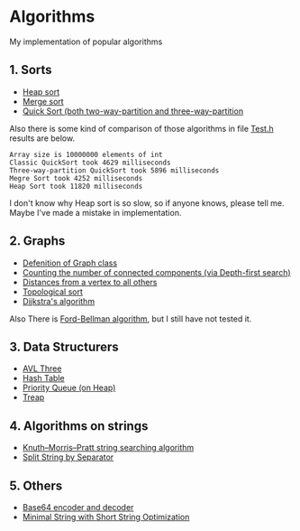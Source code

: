 # Algorithms
My implementation of popular algorithms 

## 1. Sorts
  * [Heap sort](https://github.com/IsThisLoss/Algorithms/blob/master/Sorts/HeapSort.h)
  * [Merge sort](https://github.com/IsThisLoss/Algorithms/blob/master/Sorts/MergeSort.h)
  * [Quick Sort (both two-way-partition and three-way-partition](https://github.com/IsThisLoss/Algorithms/blob/master/Sorts/QuickSort.h)
  
  Also there is some kind of comparison of those algorithms in file [Test.h](https://github.com/IsThisLoss/Algorithms/blob/master/Sorts/Test.h)
results are below.

```
Array size is 10000000 elements of int
Classic QuickSort took 4629 milliseconds
Three-way-partition QuickSort took 5896 milliseconds
Megre Sort took 4252 milliseconds
Heap Sort took 11820 milliseconds
```
I don't know why Heap sort is so slow, so if anyone knows, please tell me. Maybe I've made a mistake in implementation.

## 2. Graphs
  * [Defenition of Graph class](https://github.com/IsThisLoss/Algorithms/blob/master/Graphs/Graph.h)
  * [Counting the number of connected components (via Depth-first search)](https://github.com/IsThisLoss/Algorithms/blob/master/Graphs/ConnectedComponents.h)
  * [Distances from a vertex to all others](https://github.com/IsThisLoss/Algorithms/blob/master/Graphs/DistancesFromVertex.h)
  * [Topological sort](https://github.com/IsThisLoss/Algorithms/blob/master/Graphs/TopologicalSort.h)
  * [Dijkstra's algorithm](https://github.com/IsThisLoss/Algorithms/blob/master/Graphs/DijkstraSparse.h)

Also There is [Ford-Bellman algorithm](https://github.com/IsThisLoss/Algorithms/blob/master/Graphs/FordBellman.h), but I still have not tested it.

## 3. Data Structurers
  * [AVL Three](https://github.com/IsThisLoss/Algorithms/blob/master/DataStructures/AVLTree.h)
  * [Hash Table](https://github.com/IsThisLoss/Algorithms/blob/master/DataStructures/HashTable.h)
  * [Priority Queue (on Heap)](https://github.com/IsThisLoss/Algorithms/blob/master/DataStructures/PriorityQueue.h)
  * [Treap](https://github.com/IsThisLoss/Algorithms/blob/master/DataStructures/Treap.h)
  
## 4. Algorithms on strings
  * [Knuth–Morris–Pratt string searching algorithm](https://github.com/IsThisLoss/Algorithms/blob/master/StringUtils/KmpSearch.h)
  * [Split String by Separator](https://github.com/IsThisLoss/Algorithms/blob/master/StringUtils/StringSplit.h)
  
## 5. Others
  * [Base64 encoder and decoder](https://github.com/IsThisLoss/Algorithms/tree/master/Base64)
  * [Minimal String with Short String Optimization](https://github.com/IsThisLoss/Algorithms/tree/master/String)
